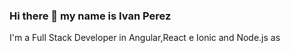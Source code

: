 ### Hi there 👋 my name is Ivan Perez

I'm a Full Stack Developer in Angular,React e Ionic  and Node.js
as
